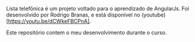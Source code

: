 Lista telefônica é um projeto voltado para o aprendizado de AngularJs.
Foi desenvolvido por Rodrigo Branas, e está disponível no (youtube)[https://youtu.be/dCWkeFBCPnA].

Este repositório contem o meu desenvolvimento durante o curso.
